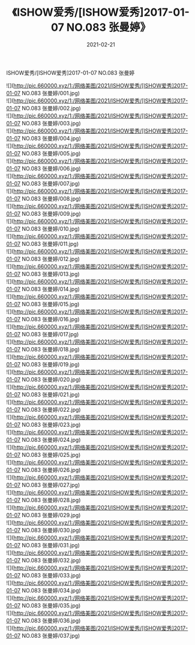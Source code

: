 ﻿---
layout: post
title:  《ISHOW爱秀/[ISHOW爱秀]2017-01-07 NO.083 张曼婷》
date:   2021-02-21
img: http://pic.660000.xyz/1:/网络美图/2021/ISHOW爱秀/[ISHOW爱秀]2017-01-07 NO.083 张曼婷/000.jpg
categories: [美女, 清纯, 唯美]
---

ISHOW爱秀/[ISHOW爱秀]2017-01-07 NO.083 张曼婷

 ![](http://pic.660000.xyz/1:/网络美图/2021/ISHOW爱秀/[ISHOW爱秀]2017-01-07 NO.083 张曼婷/001.jpg) <br>![](http://pic.660000.xyz/1:/网络美图/2021/ISHOW爱秀/[ISHOW爱秀]2017-01-07 NO.083 张曼婷/002.jpg) <br>![](http://pic.660000.xyz/1:/网络美图/2021/ISHOW爱秀/[ISHOW爱秀]2017-01-07 NO.083 张曼婷/003.jpg) <br>![](http://pic.660000.xyz/1:/网络美图/2021/ISHOW爱秀/[ISHOW爱秀]2017-01-07 NO.083 张曼婷/004.jpg) <br>![](http://pic.660000.xyz/1:/网络美图/2021/ISHOW爱秀/[ISHOW爱秀]2017-01-07 NO.083 张曼婷/005.jpg) <br>![](http://pic.660000.xyz/1:/网络美图/2021/ISHOW爱秀/[ISHOW爱秀]2017-01-07 NO.083 张曼婷/006.jpg) <br>![](http://pic.660000.xyz/1:/网络美图/2021/ISHOW爱秀/[ISHOW爱秀]2017-01-07 NO.083 张曼婷/007.jpg) <br>![](http://pic.660000.xyz/1:/网络美图/2021/ISHOW爱秀/[ISHOW爱秀]2017-01-07 NO.083 张曼婷/008.jpg) <br>![](http://pic.660000.xyz/1:/网络美图/2021/ISHOW爱秀/[ISHOW爱秀]2017-01-07 NO.083 张曼婷/009.jpg) <br>![](http://pic.660000.xyz/1:/网络美图/2021/ISHOW爱秀/[ISHOW爱秀]2017-01-07 NO.083 张曼婷/010.jpg) <br>![](http://pic.660000.xyz/1:/网络美图/2021/ISHOW爱秀/[ISHOW爱秀]2017-01-07 NO.083 张曼婷/011.jpg) <br>![](http://pic.660000.xyz/1:/网络美图/2021/ISHOW爱秀/[ISHOW爱秀]2017-01-07 NO.083 张曼婷/012.jpg) <br>![](http://pic.660000.xyz/1:/网络美图/2021/ISHOW爱秀/[ISHOW爱秀]2017-01-07 NO.083 张曼婷/013.jpg) <br>![](http://pic.660000.xyz/1:/网络美图/2021/ISHOW爱秀/[ISHOW爱秀]2017-01-07 NO.083 张曼婷/014.jpg) <br>![](http://pic.660000.xyz/1:/网络美图/2021/ISHOW爱秀/[ISHOW爱秀]2017-01-07 NO.083 张曼婷/015.jpg) <br>![](http://pic.660000.xyz/1:/网络美图/2021/ISHOW爱秀/[ISHOW爱秀]2017-01-07 NO.083 张曼婷/016.jpg) <br>![](http://pic.660000.xyz/1:/网络美图/2021/ISHOW爱秀/[ISHOW爱秀]2017-01-07 NO.083 张曼婷/017.jpg) <br>![](http://pic.660000.xyz/1:/网络美图/2021/ISHOW爱秀/[ISHOW爱秀]2017-01-07 NO.083 张曼婷/018.jpg) <br>![](http://pic.660000.xyz/1:/网络美图/2021/ISHOW爱秀/[ISHOW爱秀]2017-01-07 NO.083 张曼婷/019.jpg) <br>![](http://pic.660000.xyz/1:/网络美图/2021/ISHOW爱秀/[ISHOW爱秀]2017-01-07 NO.083 张曼婷/020.jpg) <br>![](http://pic.660000.xyz/1:/网络美图/2021/ISHOW爱秀/[ISHOW爱秀]2017-01-07 NO.083 张曼婷/021.jpg) <br>![](http://pic.660000.xyz/1:/网络美图/2021/ISHOW爱秀/[ISHOW爱秀]2017-01-07 NO.083 张曼婷/022.jpg) <br>![](http://pic.660000.xyz/1:/网络美图/2021/ISHOW爱秀/[ISHOW爱秀]2017-01-07 NO.083 张曼婷/023.jpg) <br>![](http://pic.660000.xyz/1:/网络美图/2021/ISHOW爱秀/[ISHOW爱秀]2017-01-07 NO.083 张曼婷/024.jpg) <br>![](http://pic.660000.xyz/1:/网络美图/2021/ISHOW爱秀/[ISHOW爱秀]2017-01-07 NO.083 张曼婷/025.jpg) <br>![](http://pic.660000.xyz/1:/网络美图/2021/ISHOW爱秀/[ISHOW爱秀]2017-01-07 NO.083 张曼婷/026.jpg) <br>![](http://pic.660000.xyz/1:/网络美图/2021/ISHOW爱秀/[ISHOW爱秀]2017-01-07 NO.083 张曼婷/027.jpg) <br>![](http://pic.660000.xyz/1:/网络美图/2021/ISHOW爱秀/[ISHOW爱秀]2017-01-07 NO.083 张曼婷/028.jpg) <br>![](http://pic.660000.xyz/1:/网络美图/2021/ISHOW爱秀/[ISHOW爱秀]2017-01-07 NO.083 张曼婷/029.jpg) <br>![](http://pic.660000.xyz/1:/网络美图/2021/ISHOW爱秀/[ISHOW爱秀]2017-01-07 NO.083 张曼婷/030.jpg) <br>![](http://pic.660000.xyz/1:/网络美图/2021/ISHOW爱秀/[ISHOW爱秀]2017-01-07 NO.083 张曼婷/031.jpg) <br>![](http://pic.660000.xyz/1:/网络美图/2021/ISHOW爱秀/[ISHOW爱秀]2017-01-07 NO.083 张曼婷/032.jpg) <br>![](http://pic.660000.xyz/1:/网络美图/2021/ISHOW爱秀/[ISHOW爱秀]2017-01-07 NO.083 张曼婷/033.jpg) <br>![](http://pic.660000.xyz/1:/网络美图/2021/ISHOW爱秀/[ISHOW爱秀]2017-01-07 NO.083 张曼婷/034.jpg) <br>![](http://pic.660000.xyz/1:/网络美图/2021/ISHOW爱秀/[ISHOW爱秀]2017-01-07 NO.083 张曼婷/035.jpg) <br>![](http://pic.660000.xyz/1:/网络美图/2021/ISHOW爱秀/[ISHOW爱秀]2017-01-07 NO.083 张曼婷/036.jpg) <br>![](http://pic.660000.xyz/1:/网络美图/2021/ISHOW爱秀/[ISHOW爱秀]2017-01-07 NO.083 张曼婷/037.jpg) <br>